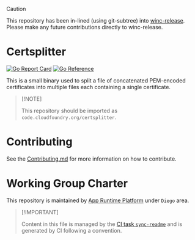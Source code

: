 > [!CAUTION]
> This repository has been in-lined (using git-subtree) into [winc-release](https://github.com/cloudfoundry/winc-release/pull/46). Please make any
> future contributions directly to winc-release.

# Certsplitter

[![Go Report
Card](https://goreportcard.com/badge/code.cloudfoundry.org/certsplitter)](https://goreportcard.com/report/code.cloudfoundry.org/certsplitter)
[![Go
Reference](https://pkg.go.dev/badge/code.cloudfoundry.org/certsplitter.svg)](https://pkg.go.dev/code.cloudfoundry.org/certsplitter)

This is a small binary used to split a file of concatenated PEM-encoded
certificates into multiple files each containing a single certificate.

> \[!NOTE\]
>
> This repository should be imported as
> `code.cloudfoundry.org/certsplitter`.

# Contributing

See the [Contributing.md](./.github/CONTRIBUTING.md) for more
information on how to contribute.

# Working Group Charter

This repository is maintained by [App Runtime
Platform](https://github.com/cloudfoundry/community/blob/main/toc/working-groups/app-runtime-platform.md)
under `Diego` area.

> \[!IMPORTANT\]
>
> Content in this file is managed by the [CI task
> `sync-readme`](https://github.com/cloudfoundry/wg-app-platform-runtime-ci/blob/main/shared/tasks/sync-readme/metadata.yml)
> and is generated by CI following a convention.
